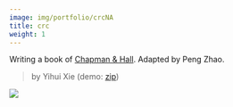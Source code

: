 ```yaml
---
image: img/portfolio/crcNA
title: crc
weight: 1
---
```


Writing a book of [Chapman & Hall](https://github.com/yihui/bookdown-crc). Adapted by Peng Zhao.

> by Yihui Xie (demo: [zip](https://github.com/pzhaonet/bookdownplus/raw/master/inst/templates/crc.zip))

<!--more-->

[![](https://github.com/pzhaonet/bookdownplus/raw/master/inst2/crc/showcase/)](https://github.com/pzhaonet/bookdownplus/raw/master/inst2/crc/showcase/)

